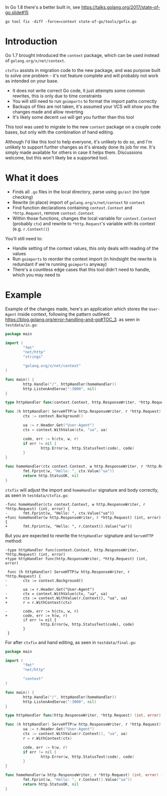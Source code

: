 In Go 1.8 there's a better built in, see https://talks.golang.org/2017/state-of-go.slide#15

```
go tool fix -diff -force=context state-of-go/tools/gofix.go
```

# Introduction

Go 1.7 brought introduced the `context` package, which can be used instead of `golang.org/x/net/context`.

`ctxfix` assists in migration code to the new package, and was purpose built to solve one problem - it's not feature complete
and will probably not work as intended on your base.

- It does not write correct Go code, it just attempts some common rewrites, this is only due to time constraints
- You will still need to run `goimports` to format the import paths correctly
- Backups of files are not taken, it's assumed your VCS will show you the changes made and allow reverting
- It's likely some decent `sed` will get you further than this tool

This tool was used to migrate to the new `context` package on a couple code bases, but only with the combination of hand editing.

Although I'd like this tool to help everyone, it's unlikely to do so, and I'm unlikely to support further changes as it's
already done its job for me. It's simply made available for others in case it helps them. Discussions welcome, but this won't likely
be a supported tool.

# What it does

- Finds all `.go` files in the local directory, parse using `go/ast` (no type checking)
- Rewrite (in place) import of `golang.org/x/net/context` to `context`
- Find function declarations containing `context.Context` and `*http.Request`, remove `context.Context`
- Within those functions, changes the local variable for `context.Context` (probably `ctx`) and rewrite to `*http.Request`'s variable with its context (e.g. `r.Context()`)

You'll still need to:

- Handle setting of the context values, this only deals with reading of the values
- Run `goimports` to reorder the context import (in hindsight the rewrite is redundant if we're running `goimports` anyway)
- There's a countless edge cases that this tool didn't need to handle, which you may need to

# Example

Example of the changes made, here's an application which stores the `User-Agent` inside context, following the pattern outlined: https://blog.golang.org/error-handling-and-go#TOC_3. as seen in `testdata/in.go`:

```go
package main

import (
        "fmt"
        "net/http"
        "strings"

        "golang.org/x/net/context"
)

func main() {
        http.Handle("/", httpHandler(homeHandler))
        http.ListenAndServe(":3000", nil)
}

type httpHandler func(context.Context, http.ResponseWriter, *http.Request) (int, error)

func (h httpHandler) ServeHTTP(w http.ResponseWriter, r *http.Request) {
        ctx := context.Background()

        ua := r.Header.Get("User-Agent")
        ctx = context.WithValue(ctx, "ua", ua)

        code, err := h(ctx, w, r)
        if err != nil {
                http.Error(w, http.StatusText(code), code)
        }
}

func homeHandler(ctx context.Context, w http.ResponseWriter, r *http.Request) (int, error) {
        fmt.Fprint(w, "Hello: ", ctx.Value("ua"))
        return http.StatusOK, nil
}
```

`ctxfix` will adjust the import and `homeHandler` signature and body correctly, as seen in `testdata/ctxfix.go`:

```
-func homeHandler(ctx context.Context, w http.ResponseWriter, r *http.Request) (int, error) {
-       fmt.Fprint(w, "Hello: ", ctx.Value("ua"))
+func homeHandler(w http.ResponseWriter, r *http.Request) (int, error) {
+       fmt.Fprint(w, "Hello: ", r.Context().Value("ua"))
```

But you are expected to rewrite the `httpHandler` signature and `ServeHTTP` method:

```
-type httpHandler func(context.Context, http.ResponseWriter, *http.Request) (int, error)
+type httpHandler func(http.ResponseWriter, *http.Request) (int, error)

 func (h httpHandler) ServeHTTP(w http.ResponseWriter, r *http.Request) {
-       ctx := context.Background()
-
        ua := r.Header.Get("User-Agent")
-       ctx = context.WithValue(ctx, "ua", ua)
+       ctx := context.WithValue(r.Context(), "ua", ua)
+       r = r.WithContext(ctx)

-       code, err := h(ctx, w, r)
+       code, err := h(w, r)
        if err != nil {
                http.Error(w, http.StatusText(code), code)
        }
 }
```

For after `ctxfix` and hand editing, as seen in `testdata/final.go`:

```go
package main

import (
        "fmt"
        "net/http"

        "context"
)

func main() {
        http.Handle("/", httpHandler(homeHandler))
        http.ListenAndServe(":3000", nil)
}

type httpHandler func(http.ResponseWriter, *http.Request) (int, error)

func (h httpHandler) ServeHTTP(w http.ResponseWriter, r *http.Request) {
        ua := r.Header.Get("User-Agent")
        ctx := context.WithValue(r.Context(), "ua", ua)
        r = r.WithContext(ctx)

        code, err := h(w, r)
        if err != nil {
                http.Error(w, http.StatusText(code), code)
        }
}

func homeHandler(w http.ResponseWriter, r *http.Request) (int, error) {
        fmt.Fprint(w, "Hello: ", r.Context().Value("ua"))
        return http.StatusOK, nil
}
```
